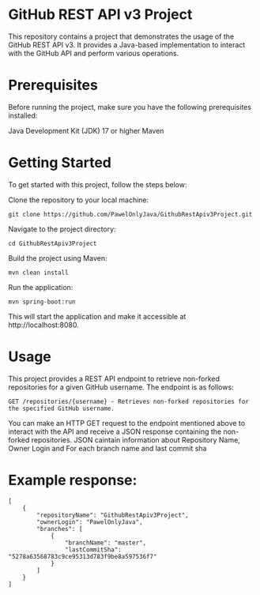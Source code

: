 
# GitHub REST API v3 Project

This repository contains a project that demonstrates the usage of the GitHub REST API v3. It provides a Java-based implementation to interact with the GitHub API and perform various operations.

# Prerequisites

Before running the project, make sure you have the following prerequisites installed:

Java Development Kit (JDK) 17 or higher
Maven

# Getting Started

To get started with this project, follow the steps below:

Clone the repository to your local machine:

    git clone https://github.com/PawelOnlyJava/GithubRestApiv3Project.git

Navigate to the project directory:   

    cd GithubRestApiv3Project

Build the project using Maven:

    mvn clean install

Run the application:

    mvn spring-boot:run

This will start the application and make it accessible at http://localhost:8080.

# Usage

This project provides a REST API endpoint to retrieve non-forked repositories for a given GitHub username. The endpoint is as follows:


    GET /repositories/{username} - Retrieves non-forked repositories for the specified GitHub username.

You can make an HTTP GET request to the endpoint mentioned above to interact with the API and receive a JSON response containing the non-forked repositories.
JSON caintain information about Repository Name, Owner Login and For each branch name and last commit sha

# Example response:

    [
        {
            "repositoryName": "GithubRestApiv3Project",
            "ownerLogin": "PawelOnlyJava",
            "branches": [
                {
                    "branchName": "master",
                    "lastCommitSha": "5278a63568783c9ce95313d783f9be8a597536f7"
                }
            ]
        }
    ]


